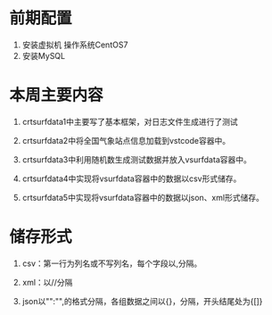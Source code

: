 # 前期配置
1. 安装虚拟机 操作系统CentOS7
2. 安装MySQL

# 本周主要内容
1. crtsurfdata1中主要写了基本框架，对日志文件生成进行了测试

2. crtsurfdata2中将全国气象站点信息加载到vstcode容器中。

3. crtsurfdata3中利用随机数生成测试数据并放入vsurfdata容器中。

4. crtsurfdata4中实现将vsurfdata容器中的数据以csv形式储存。

5. crtsurfdata5中实现将vsurfdata容器中的数据以json、xml形式储存。

# 储存形式
1. csv：第一行为列名或不写列名，每个字段以,分隔。

2. xml：以/<a>/</a>分隔

3. json以"":"",的格式分隔，各组数据之间以{}，分隔，开头结尾处为{[]}
